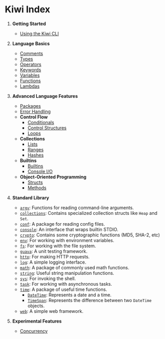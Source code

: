 # Kiwi Index

1. **Getting Started**
   - [Using the Kiwi CLI](cli.md)

2. **Language Basics**
   - [Comments](comments.md)
   - [Types](types.md)
   - [Operators](operators.md)
   - [Keywords](keywords.md)
   - [Variables](variables.md)
   - [Functions](functions.md)
   - [Lambdas](lambdas.md)

3. **Advanced Language Features**
   - [Packages](packages.md)
   - [Error Handling](error_handling.md)
   - **Control Flow**
     - [Conditionals](conditionals.md)
     - [Control Structures](control_structures.md)
     - [Loops](loops.md)
   - **Collections**
     - [Lists](lists.md)
     - [Ranges](ranges.md)
     - [Hashes](hashes.md)
   - **Builtins**
     - [Builtins](builtins.md)
     - [Console I/O](console_io.md)
   - **Object-Oriented Programming**
     - [Structs](structs.md)
     - [Methods](functions.md)

4. **Standard Library**
   - [`argv`](lib/argv.md): Functions for reading command-line arguments.
   - [`collections`](lib/collections.md): Contains specialized collection structs like `Heap` and `Set`.
   - [`conf`](lib/conf.md): A package for reading config files.
   - [`console`](lib/console.md): An interface that wraps builtin STDIO.
   - [`crypto`](lib/crypto.md): Contains some cryptographic functions (MD5, SHA-2, etc)
   - [`env`](lib/env.md): For working with environment variables.
   - [`fs`](lib/fs.md): For working with the file system.
   - [`guava`](lib/guava.md): A unit testing framework.
   - [`http`](lib/http.md): For making HTTP requests.
   - [`log`](lib/log.md): A simple logging interface.
   - [`math`](lib/math.md): A package of commonly used math functions.
   - [`string`](lib/string.md): Useful string manipulation functions.
   - [`sys`](lib/sys.md): For invoking the shell.
   - [`task`](lib/task.md): For working with asynchronous tasks.
   - [`time`](lib/time.md): A package of useful time functions.
     - [`DateTime`](lib/datetime.md#datetime): Represents a date and a time.
     - [`TimeSpan`](lib/datetime.md#timespan): Represents the difference between two `DateTime` objects.
   - [`web`](lib/web.md): A simple web framework.

5. **Experimental Features**
   - [Concurrency](concurrency.md)